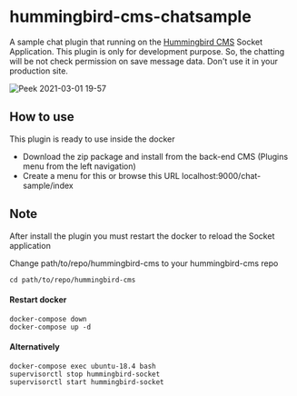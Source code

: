 # hummingbird-cms-chatsample
A sample chat plugin that running on the <a href="https://github.com/mvanvu/hummingbird-cms">Hummingbird CMS</a> Socket Application. 
This plugin is only for development purpose. So, the chatting will be not check permission on save message data. Don't use it in your production site.

![Peek 2021-03-01 19-57](https://user-images.githubusercontent.com/5796168/109500285-a4b05700-7ac8-11eb-93b8-d0dece392c5c.gif)

## How to use
This plugin is ready to use inside the docker
- Download the zip package and install from the back-end CMS (Plugins menu from the left navigation)
- Create a menu for this or browse this URL localhost:9000/chat-sample/index

## Note
After install the plugin you must restart the docker to reload the Socket application

Change path/to/repo/hummingbird-cms to your hummingbird-cms repo

```shell script
cd path/to/repo/hummingbird-cms
```

#### Restart docker
```shell script
docker-compose down
docker-compose up -d
```

#### Alternatively
```shell script
docker-compose exec ubuntu-18.4 bash
supervisorctl stop hummingbird-socket
supervisorctl start hummingbird-socket
```